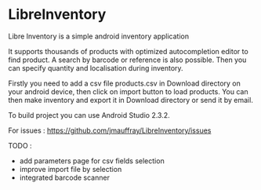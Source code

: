 # LibreInventory
Libre Inventory is a simple android inventory application

It supports thousands of products with optimized autocompletion editor to find product.
A search by barcode or reference is also possible.
Then you can specify quantity and localisation during inventory.

Firstly you need to add a csv file products.csv in Download directory on your android device, then click on import button to load products.
You can then make inventory and export it in Download directory or send it by email.

To build project you can use Android Studio 2.3.2.

For issues : https://github.com/jmauffray/LibreInventory/issues

TODO :
* add parameters page for csv fields selection
* improve import file by selection
* integrated barcode scanner
